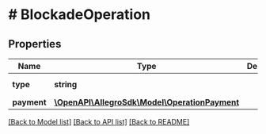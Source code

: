 # # BlockadeOperation

## Properties

Name | Type | Description | Notes
------------ | ------------- | ------------- | -------------
**type** | **string** |  | [default to 'BLOCKADE']
**payment** | [**\OpenAPI\AllegroSdk\Model\OperationPayment**](OperationPayment.md) |  |

[[Back to Model list]](../../README.md#models) [[Back to API list]](../../README.md#endpoints) [[Back to README]](../../README.md)
